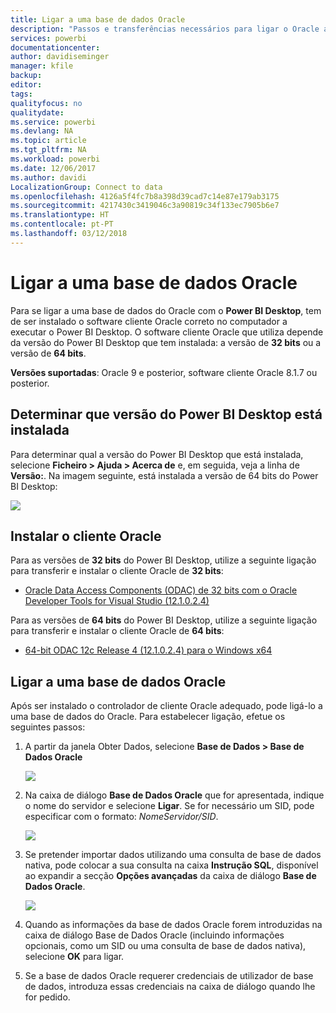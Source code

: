 ```yaml
---
title: Ligar a uma base de dados Oracle
description: "Passos e transferências necessários para ligar o Oracle ao Power BI Desktop"
services: powerbi
documentationcenter: 
author: davidiseminger
manager: kfile
backup: 
editor: 
tags: 
qualityfocus: no
qualitydate: 
ms.service: powerbi
ms.devlang: NA
ms.topic: article
ms.tgt_pltfrm: NA
ms.workload: powerbi
ms.date: 12/06/2017
ms.author: davidi
LocalizationGroup: Connect to data
ms.openlocfilehash: 4126a5f4fc7b8a398d39cad7c14e87e179ab3175
ms.sourcegitcommit: 4217430c3419046c3a90819c34f133ec7905b6e7
ms.translationtype: HT
ms.contentlocale: pt-PT
ms.lasthandoff: 03/12/2018
---
```

# <a name="connect-to-an-oracle-database"></a>Ligar a uma base de dados Oracle
Para se ligar a uma base de dados do Oracle com o **Power BI Desktop**, tem de ser instalado o software cliente Oracle correto no computador a executar o Power BI Desktop. O software cliente Oracle que utiliza depende da versão do Power BI Desktop que tem instalada: a versão de **32 bits** ou a versão de **64 bits**.

**Versões suportadas**: Oracle 9 e posterior, software cliente Oracle 8.1.7 ou posterior.

## <a name="determining-which-version-of-power-bi-desktop-is-installed"></a>Determinar que versão do Power BI Desktop está instalada
Para determinar qual a versão do Power BI Desktop que está instalada, selecione **Ficheiro > Ajuda > Acerca de** e, em seguida, veja a linha de **Versão:**. Na imagem seguinte, está instalada a versão de 64 bits do Power BI Desktop:

![](media/desktop-connect-oracle-database/connect-oracle-database_1.png)

## <a name="installing-the-oracle-client"></a>Instalar o cliente Oracle
Para as versões de **32 bits** do Power BI Desktop, utilize a seguinte ligação para transferir e instalar o cliente Oracle de **32 bits**:

* [Oracle Data Access Components (ODAC) de 32 bits com o Oracle Developer Tools for Visual Studio (12.1.0.2.4)](http://www.oracle.com/technetwork/topics/dotnet/utilsoft-086879.html)

Para as versões de **64 bits** do Power BI Desktop, utilize a seguinte ligação para transferir e instalar o cliente Oracle de **64 bits**:

* [64-bit ODAC 12c Release 4 (12.1.0.2.4) para o Windows x64](http://www.oracle.com/technetwork/database/windows/downloads/index-090165.html)

## <a name="connect-to-an-oracle-database"></a>Ligar a uma base de dados Oracle
Após ser instalado o controlador de cliente Oracle adequado, pode ligá-lo a uma base de dados do Oracle. Para estabelecer ligação, efetue os seguintes passos:

1. A partir da janela Obter Dados, selecione **Base de Dados > Base de Dados Oracle**
   
   ![](media/desktop-connect-oracle-database/connect-oracle-database_2.png)
2. Na caixa de diálogo **Base de Dados Oracle** que for apresentada, indique o nome do servidor e selecione **Ligar**. Se for necessário um SID, pode especificar com o formato: *NomeServidor/SID*.
   
   ![](media/desktop-connect-oracle-database/connect-oracle-database_3.png)
3. Se pretender importar dados utilizando uma consulta de base de dados nativa, pode colocar a sua consulta na caixa **Instrução SQL**, disponível ao expandir a secção **Opções avançadas** da caixa de diálogo **Base de Dados Oracle**.
   
   ![](media/desktop-connect-oracle-database/connect-oracle-database_4.png)
4. Quando as informações da base de dados Oracle forem introduzidas na caixa de diálogo Base de Dados Oracle (incluindo informações opcionais, como um SID ou uma consulta de base de dados nativa), selecione **OK** para ligar.
5. Se a base de dados Oracle requerer credenciais de utilizador de base de dados, introduza essas credenciais na caixa de diálogo quando lhe for pedido.

